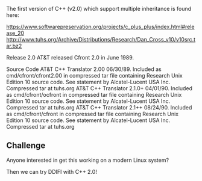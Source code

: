 The first version of C++ (v2.0) which support multiple inheritance is found here:

https://www.softwarepreservation.org/projects/c_plus_plus/index.html#release_20
http://www.tuhs.org/Archive/Distributions/Research/Dan_Cross_v10/v10src.tar.bz2

Release 2.0
AT&T released Cfront 2.0 in June 1989.

Source Code
AT&T C++ Translator 2.00 06/30/89. Included as cmd/cfront/cfront2.00 in compressed tar file containing Research Unix Edition 10 source code. See statement by Alcatel-Lucent USA Inc. Compressed tar at tuhs.org
AT&T C++ Translator 2.1.0+ 04/01/90. Included as cmd/cfront/ocfront in compressed tar file containing Research Unix Edition 10 source code. See statement by Alcatel-Lucent USA Inc. Compressed tar at tuhs.org
AT&T C++ Translator 2.1++ 08/24/90. Included as cmd/cfront/cfront in compressed tar file containing Research Unix Edition 10 source code. See statement by Alcatel-Lucent USA Inc. Compressed tar at tuhs.org


## Challenge

Anyone interested in get this working on a modern Linux system?

Then we can try DDIFI with C++ 2.0!
